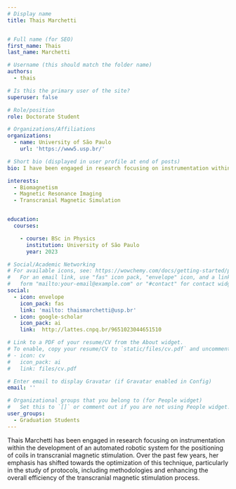 ```yaml
---
# Display name
title: Thais Marchetti


# Full name (for SEO)
first_name: Thais
last_name: Marchetti 

# Username (this should match the folder name)
authors:
  - thais

# Is this the primary user of the site?
superuser: false

# Role/position
role: Doctorate Student  

# Organizations/Affiliations
organizations:
  - name: University of São Paulo
    url: 'https://www5.usp.br/'

# Short bio (displayed in user profile at end of posts)
bio: I have been engaged in research focusing on instrumentation within the development of an automated robotic system for the positioning of coils in transcranial magnetic stimulation. Over the past few years, my emphasis has shifted towards the optimization of this technique, particularly in the study of protocols, including methodologies and enhancing the overall efficiency of the transcranial magnetic stimulation process.

interests:
  - Biomagnetism 
  - Magnetic Resonance Imaging
  - Transcranial Magnetic Simulation


education:
  courses:

    - course: BSc in Physics
      institution: University of São Paulo
      year: 2023

# Social/Academic Networking
# For available icons, see: https://wowchemy.com/docs/getting-started/page-builder/#icons
#   For an email link, use "fas" icon pack, "envelope" icon, and a link in the
#   form "mailto:your-email@example.com" or "#contact" for contact widget.
social:
  - icon: envelope
    icon_pack: fas
    link: 'mailto: thaismarchetti@usp.br'
  - icon: google-scholar
    icon_pack: ai
    link:  http://lattes.cnpq.br/9651023044651510

# Link to a PDF of your resume/CV from the About widget.
# To enable, copy your resume/CV to `static/files/cv.pdf` and uncomment the lines below.
# - icon: cv
#   icon_pack: ai
#   link: files/cv.pdf

# Enter email to display Gravatar (if Gravatar enabled in Config)
email: ''

# Organizational groups that you belong to (for People widget)
#   Set this to `[]` or comment out if you are not using People widget.
user_groups:
  - Graduation Students
---
```

Thais Marchetti has been engaged in research focusing on instrumentation within the development of an automated robotic system for the positioning of coils in transcranial magnetic stimulation. Over the past few years, her emphasis has shifted towards the optimization of this technique, particularly in the study of protocols, including methodologies and enhancing the overall efficiency of the transcranial magnetic stimulation process.

